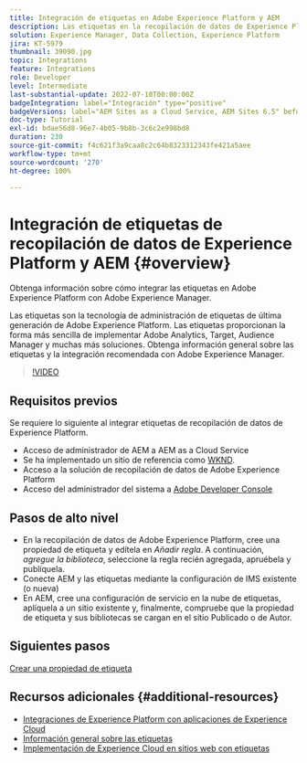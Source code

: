 ```yaml
---
title: Integración de etiquetas en Adobe Experience Platform y AEM
description: Las etiquetas en la recopilación de datos de Experience Platform son la solución de administración de etiquetas de última generación de Adobe y la mejor manera de implementar Adobe Analytics, Target, Audience Manager y muchas más soluciones. Obtenga información general sobre las etiquetas en Adobe Experience Platform y la integración recomendada con Adobe Experience Manager.
solution: Experience Manager, Data Collection, Experience Platform
jira: KT-5979
thumbnail: 39090.jpg
topic: Integrations
feature: Integrations
role: Developer
level: Intermediate
last-substantial-update: 2022-07-10T00:00:00Z
badgeIntegration: label="Integración" type="positive"
badgeVersions: label="AEM Sites as a Cloud Service, AEM Sites 6.5" before-title="false"
doc-type: Tutorial
exl-id: bdae56d8-96e7-4b05-9b8b-3c6c2e998bd8
duration: 230
source-git-commit: f4c621f3a9caa8c2c64b8323312343fe421a5aee
workflow-type: tm+mt
source-wordcount: '270'
ht-degree: 100%

---
```


# Integración de etiquetas de recopilación de datos de Experience Platform y AEM {#overview}

Obtenga información sobre cómo integrar las etiquetas en Adobe Experience Platform con Adobe Experience Manager.

Las etiquetas son la tecnología de administración de etiquetas de última generación de Adobe Experience Platform. Las etiquetas proporcionan la forma más sencilla de implementar Adobe Analytics, Target, Audience Manager y muchas más soluciones. Obtenga información general sobre las etiquetas y la integración recomendada con Adobe Experience Manager.

>[!VIDEO](https://video.tv.adobe.com/v/3445203?quality=12&learn=on&captions=spa)

## Requisitos previos

Se requiere lo siguiente al integrar etiquetas de recopilación de datos de Experience Platform.

+ Acceso de administrador de AEM a AEM as a Cloud Service
+ Se ha implementado un sitio de referencia como [WKND](https://github.com/adobe/aem-guides-wknd).
+ Acceso a la solución de recopilación de datos de Adobe Experience Platform
+ Acceso del administrador del sistema a [Adobe Developer Console](https://developer.adobe.com/developer-console/)


## Pasos de alto nivel

+ En la recopilación de datos de Adobe Experience Platform, cree una propiedad de etiqueta y edítela en _Añadir regla_. A continuación, _agregue la biblioteca_, seleccione la regla recién agregada, apruébela y publíquela.
+ Conecte AEM y las etiquetas mediante la configuración de IMS existente (o nueva)
+ En AEM, cree una configuración de servicio en la nube de etiquetas, aplíquela a un sitio existente y, finalmente, compruebe que la propiedad de etiqueta y sus bibliotecas se cargan en el sitio Publicado o de Autor.

## Siguientes pasos

[Crear una propiedad de etiqueta](create-tag-property.md)

## Recursos adicionales {#additional-resources}

+ [Integraciones de Experience Platform con aplicaciones de Experience Cloud](https://experienceleague.adobe.com/docs/platform-learn/tutorials/intro-to-platform/integrations-with-experience-cloud-applications.html?lang=es)
+ [Información general sobre las etiquetas](https://experienceleague.adobe.com/docs/experience-platform/tags/home.html?lang=es)
+ [Implementación de Experience Cloud en sitios web con etiquetas](https://experienceleague.adobe.com/docs/platform-learn/implement-in-websites/overview.html?lang=es)
